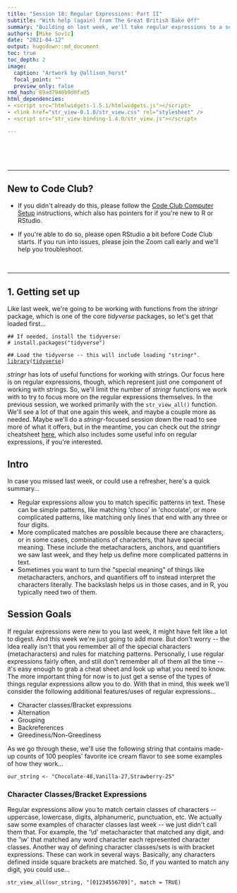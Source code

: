 ```yaml
---
title: "Session 18: Regular Expressions: Part II"
subtitle: "With help (again) from The Great British Bake Off"
summary: "Building on last week, we'll take regular expressions to a second level."  
authors: [Mike Sovic]
date: "2021-04-12"
output: hugodown::md_document
toc: true
toc_depth: 2
image:
  caption: "Artwork by @allison_horst"
  focal_point: ""
  preview_only: false
rmd_hash: 89ad7940b9d0fa05
html_dependencies:
- <script src="htmlwidgets-1.5.1/htmlwidgets.js"></script>
- <link href="str_view-0.1.0/str_view.css" rel="stylesheet" />
- <script src="str_view-binding-1.4.0/str_view.js"></script>

---
```


<br> <br> <br>

------------------------------------------------------------------------

## New to Code Club?

-   If you didn't already do this, please follow the [Code Club Computer Setup](/codeclub-setup/) instructions, which also has pointers for if you're new to R or RStudio.

-   If you're able to do so, please open RStudio a bit before Code Club starts. If you run into issues, please join the Zoom call early and we'll help you troubleshoot.

<br>

------------------------------------------------------------------------

## 1. Getting set up

Like last week, we're going to be working with functions from the *stringr* package, which is one of the core *tidyverse* packages, so let's get that loaded first...

<div class="highlight">

<pre class='chroma'><code class='language-r' data-lang='r'><span class='c'>## If needed, install the tidyverse:</span>
<span class='c'># install.packages("tidyverse")</span>

<span class='c'>## Load the tidyverse -- this will include loading "stringr". </span>
<span class='kr'><a href='https://rdrr.io/r/base/library.html'>library</a></span><span class='o'>(</span><span class='nv'><a href='http://tidyverse.tidyverse.org'>tidyverse</a></span><span class='o'>)</span>
</code></pre>

</div>

*stringr* has lots of useful functions for working with strings. Our focus here is on regular expressions, though, which represent just one component of working with strings. So, we'll limit the number of *stringr* functions we work with to try to focus more on the regular expressions themselves. In the previous session, we worked primarily with the `str_view_all()` function. We'll see a lot of that one again this week, and maybe a couple more as needed. Maybe we'll do a *stringr*-focused session down the road to see more of what it offers, but in the meantime, you can check out the *stringr* cheatsheet [here](https://evoldyn.gitlab.io/evomics-2018/ref-sheets/R_strings.pdf), which also includes some useful info on regular expressions, if you're interested.

## Intro

In case you missed last week, or could use a refresher, here's a quick summary...

-   Regular expressions allow you to match specific patterns in text. These can be simple patterns, like matching 'choco' in 'chocolate', or more complicated patterns, like matching only lines that end with any three or four digits.
-   More complicated matches are possible because there are characters, or in some cases, combinations of characters, that have special meaning. These include the metacharacters, anchors, and quantifiers we saw last week, and they help us define more complicated patterns in text.  
-   Sometimes you want to turn the "special meaning" of things like metacharacters, anchors, and quantifiers off to instead interpret the characters literally. The backslash helps us in those cases, and in R, you typically need two of them.

## Session Goals

If regular expressions were new to you last week, it might have felt like a lot to digest. And this week we're just going to add more. But don't worry -- the idea really isn't that you remember all of the special characters (metacharacters) and rules for matching patterns. Personally, I use regular expressions fairly often, and still don't remember all of them all the time -- it's easy enough to grab a cheat sheet and look up what you need to know. The more important thing for now is to just get a sense of the types of things regular expressions allow you to do. With that in mind, this week we'll consider the following additional features/uses of regular expressions...

-   Character classes/Bracket expressions
-   Alternation
-   Grouping
-   Backreferences
-   Greediness/Non-Greediness

As we go through these, we'll use the following string that contains made-up counts of 100 peoples' favorite ice cream flavor to see some examples of how they work...

<div class="highlight">

<pre class='chroma'><code class='language-r' data-lang='r'><span class='nv'>our_string</span> <span class='o'>&lt;-</span> <span class='s'>"Chocolate-48,Vanilla-27,Strawberry-25"</span>
</code></pre>

</div>

### Character Classes/Bracket Expressions

Regular expressions allow you to match certain classes of characters -- uppercase, lowercase, digits, alphanumeric, punctuation, etc. We actually saw some examples of character classes last week -- we just didn't call them that. For example, the '\\d' metacharacter that matched any digit, and the '\\w' that matched any word character each represented character classes. Another way of defining character classes/sets is with bracket expressions. These can work in several ways. Basically, any characters defined inside square brackets are matched. So, if you wanted to match any digit, you could use...

<div class="highlight">

<pre class='chroma'><code class='language-r' data-lang='r'><span class='nf'>str_view_all</span><span class='o'>(</span><span class='nv'>our_string</span>, <span class='s'>"[01234556789]"</span>, match <span class='o'>=</span> <span class='kc'>TRUE</span><span class='o'>)</span>

<!--html_preserve--><div id="htmlwidget-734175bccf2543a9e03e" style="width:960px;height:100%;" class="str_view html-widget"></div>
<script type="application/json" data-for="htmlwidget-734175bccf2543a9e03e">{"x":{"html":"<ul>\n  <li>Chocolate-<span class='match'>4<\/span><span class='match'>8<\/span>,Vanilla-<span class='match'>2<\/span><span class='match'>7<\/span>,Strawberry-<span class='match'>2<\/span><span class='match'>5<\/span><\/li>\n<\/ul>"},"evals":[],"jsHooks":[]}</script><!--/html_preserve--></code></pre>

</div>

Ranges can also be defined inside the square brackets with a dash, so this would be equivalent to the expression above...

<div class="highlight">

<pre class='chroma'><code class='language-r' data-lang='r'><span class='nf'>str_view_all</span><span class='o'>(</span><span class='nv'>our_string</span>, <span class='s'>"[0-9]"</span>, match <span class='o'>=</span> <span class='kc'>TRUE</span><span class='o'>)</span>

<!--html_preserve--><div id="htmlwidget-8431f83eff2dbd124880" style="width:960px;height:100%;" class="str_view html-widget"></div>
<script type="application/json" data-for="htmlwidget-8431f83eff2dbd124880">{"x":{"html":"<ul>\n  <li>Chocolate-<span class='match'>4<\/span><span class='match'>8<\/span>,Vanilla-<span class='match'>2<\/span><span class='match'>7<\/span>,Strawberry-<span class='match'>2<\/span><span class='match'>5<\/span><\/li>\n<\/ul>"},"evals":[],"jsHooks":[]}</script><!--/html_preserve--></code></pre>

</div>

And if you want to match the dash, put it at the beginning...

<div class="highlight">

<pre class='chroma'><code class='language-r' data-lang='r'><span class='nf'>str_view_all</span><span class='o'>(</span><span class='nv'>our_string</span>, <span class='s'>"[-0-9]"</span>, match <span class='o'>=</span> <span class='kc'>TRUE</span><span class='o'>)</span>

<!--html_preserve--><div id="htmlwidget-3f8cf8d3f4cf6588969b" style="width:960px;height:100%;" class="str_view html-widget"></div>
<script type="application/json" data-for="htmlwidget-3f8cf8d3f4cf6588969b">{"x":{"html":"<ul>\n  <li>Chocolate<span class='match'>-<\/span><span class='match'>4<\/span><span class='match'>8<\/span>,Vanilla<span class='match'>-<\/span><span class='match'>2<\/span><span class='match'>7<\/span>,Strawberry<span class='match'>-<\/span><span class='match'>2<\/span><span class='match'>5<\/span><\/li>\n<\/ul>"},"evals":[],"jsHooks":[]}</script><!--/html_preserve--></code></pre>

</div>

Many character classes have a descriptive term that can also be used if it's bracketed by a colon on each side inside the brackets...

<div class="highlight">

<pre class='chroma'><code class='language-r' data-lang='r'><span class='nf'>str_view_all</span><span class='o'>(</span><span class='nv'>our_string</span>, <span class='s'>"[:digit:]"</span>, match <span class='o'>=</span> <span class='kc'>TRUE</span><span class='o'>)</span>

<!--html_preserve--><div id="htmlwidget-263f26118785b611ec7b" style="width:960px;height:100%;" class="str_view html-widget"></div>
<script type="application/json" data-for="htmlwidget-263f26118785b611ec7b">{"x":{"html":"<ul>\n  <li>Chocolate-<span class='match'>4<\/span><span class='match'>8<\/span>,Vanilla-<span class='match'>2<\/span><span class='match'>7<\/span>,Strawberry-<span class='match'>2<\/span><span class='match'>5<\/span><\/li>\n<\/ul>"},"evals":[],"jsHooks":[]}</script><!--/html_preserve--></code></pre>

</div>

Finally, the '^' can be used inside the brackets to negate the match. Notice the difference in how this character is interpreted here as compared to when we previously used it as an anchor (outside of the square brackets) -- CONTEXT MATTERS!...

<div class="highlight">

<pre class='chroma'><code class='language-r' data-lang='r'><span class='nf'>str_view_all</span><span class='o'>(</span><span class='nv'>our_string</span>, <span class='s'>"[^0-9]"</span>, match <span class='o'>=</span> <span class='kc'>TRUE</span><span class='o'>)</span>

<!--html_preserve--><div id="htmlwidget-d172ba985a9c1942172f" style="width:960px;height:100%;" class="str_view html-widget"></div>
<script type="application/json" data-for="htmlwidget-d172ba985a9c1942172f">{"x":{"html":"<ul>\n  <li><span class='match'>C<\/span><span class='match'>h<\/span><span class='match'>o<\/span><span class='match'>c<\/span><span class='match'>o<\/span><span class='match'>l<\/span><span class='match'>a<\/span><span class='match'>t<\/span><span class='match'>e<\/span><span class='match'>-<\/span>48<span class='match'>,<\/span><span class='match'>V<\/span><span class='match'>a<\/span><span class='match'>n<\/span><span class='match'>i<\/span><span class='match'>l<\/span><span class='match'>l<\/span><span class='match'>a<\/span><span class='match'>-<\/span>27<span class='match'>,<\/span><span class='match'>S<\/span><span class='match'>t<\/span><span class='match'>r<\/span><span class='match'>a<\/span><span class='match'>w<\/span><span class='match'>b<\/span><span class='match'>e<\/span><span class='match'>r<\/span><span class='match'>r<\/span><span class='match'>y<\/span><span class='match'>-<\/span>25<\/li>\n<\/ul>"},"evals":[],"jsHooks":[]}</script><!--/html_preserve--></code></pre>

</div>

### Alternation

Alternation allows you to search for any of two or more patterns. This is achieved with the pipe symbol/vertical bar [`|`](https://rdrr.io/r/base/Logic.html), which is usually just above the Return key. Within regular expressions, it can be read as "or". So, the expression "Chocolate\|Vanilla" finds matches to either of these flavors...

<div class="highlight">

<pre class='chroma'><code class='language-r' data-lang='r'><span class='nf'>str_view_all</span><span class='o'>(</span><span class='nv'>our_string</span>, <span class='s'>"Chocolate|Vanilla"</span>, match <span class='o'>=</span> <span class='kc'>TRUE</span><span class='o'>)</span>

<!--html_preserve--><div id="htmlwidget-2de887f38ba5efcdeb34" style="width:960px;height:100%;" class="str_view html-widget"></div>
<script type="application/json" data-for="htmlwidget-2de887f38ba5efcdeb34">{"x":{"html":"<ul>\n  <li><span class='match'>Chocolate<\/span>-48,<span class='match'>Vanilla<\/span>-27,Strawberry-25<\/li>\n<\/ul>"},"evals":[],"jsHooks":[]}</script><!--/html_preserve--></code></pre>

</div>

And you can chain more than two of these together, as in "Chocolate\|Vanilla\|Strawberry"...

<div class="highlight">

<pre class='chroma'><code class='language-r' data-lang='r'><span class='nf'>str_view_all</span><span class='o'>(</span><span class='nv'>our_string</span>, <span class='s'>"Chocolate|Vanilla|Strawberry"</span>, match <span class='o'>=</span> <span class='kc'>TRUE</span><span class='o'>)</span>

<!--html_preserve--><div id="htmlwidget-30344d87936eafe69347" style="width:960px;height:100%;" class="str_view html-widget"></div>
<script type="application/json" data-for="htmlwidget-30344d87936eafe69347">{"x":{"html":"<ul>\n  <li><span class='match'>Chocolate<\/span>-48,<span class='match'>Vanilla<\/span>-27,<span class='match'>Strawberry<\/span>-25<\/li>\n<\/ul>"},"evals":[],"jsHooks":[]}</script><!--/html_preserve--></code></pre>

</div>

### Grouping

Grouping serves a couple main purposes in regular expressions. We'll consider one here, and then a second in the context of backreferences in the next section. The quantifiers Jelmer introduced last week define the number of times the preceding character must occur. But what if you want to match a set of characters a specific number of times? They can be grouped by wrapping them in parentheses, so the quantifier applies to the entire set. We'll use a new example string for this one - one from the DNA world. Sometimes strings of DNA contain short sequences of repeats, like the 'ATC' repeat in the middle of this string... GTACGGG**ATCATCATCATCATC**GGATCCCAGT

<div class="highlight">

<pre class='chroma'><code class='language-r' data-lang='r'><span class='nv'>dna_string</span> <span class='o'>&lt;-</span> <span class='s'>"GTACGGGATCATCATCATCATCGGATCCCAGT"</span>
</code></pre>

</div>

What if we wanted to find places where "ATC" was repeated at least 3 times in sequence?

This doesn't give us what we want, since the quantifier is only being applied to the 'C'...

<div class="highlight">

<pre class='chroma'><code class='language-r' data-lang='r'><span class='nf'>str_view_all</span><span class='o'>(</span><span class='nv'>dna_string</span>, <span class='s'>"ATC&#123;3,&#125;"</span>, match <span class='o'>=</span> <span class='kc'>TRUE</span><span class='o'>)</span>

<!--html_preserve--><div id="htmlwidget-7c801881c4190104fc53" style="width:960px;height:100%;" class="str_view html-widget"></div>
<script type="application/json" data-for="htmlwidget-7c801881c4190104fc53">{"x":{"html":"<ul>\n  <li>GTACGGGATCATCATCATCATCGG<span class='match'>ATCCC<\/span>AGT<\/li>\n<\/ul>"},"evals":[],"jsHooks":[]}</script><!--/html_preserve--></code></pre>

</div>

Instead, we can group the 'ATC' with a set of parentheses to get the result we want...

<div class="highlight">

<pre class='chroma'><code class='language-r' data-lang='r'><span class='nf'>str_view_all</span><span class='o'>(</span><span class='nv'>dna_string</span>, <span class='s'>"(ATC)&#123;3,&#125;"</span>, match <span class='o'>=</span> <span class='kc'>TRUE</span><span class='o'>)</span>

<!--html_preserve--><div id="htmlwidget-a85effb0ab6c6f860e4c" style="width:960px;height:100%;" class="str_view html-widget"></div>
<script type="application/json" data-for="htmlwidget-a85effb0ab6c6f860e4c">{"x":{"html":"<ul>\n  <li>GTACGGG<span class='match'>ATCATCATCATCATC<\/span>GGATCCCAGT<\/li>\n<\/ul>"},"evals":[],"jsHooks":[]}</script><!--/html_preserve--></code></pre>

</div>

### Backreferences

Another place grouping comes in handy is with backreferences. But before we get to those, let's get comfortable with a new function from *stringr*. So far, we've focused on using regular expressions just to search for patterns. But sometimes we want to not only find a pattern, but then replace it with something else. The `str_replace()` function can be thought of as an extension of `str_view()` that takes a third argument - the string that will be used to replace any match identified. So, say we had a mistake in the data, and "strawberry" was actually supposed to be "caramel"...

<div class="highlight">

<pre class='chroma'><code class='language-r' data-lang='r'><span class='nf'>str_replace</span><span class='o'>(</span><span class='nv'>our_string</span>, <span class='s'>"strawberry"</span>, <span class='s'>"caramel"</span><span class='o'>)</span>

<span class='c'>#&gt; [1] "Chocolate-48,Vanilla-27,Strawberry-25"</span>
</code></pre>

</div>

Backreferences allow us to use the matches to (grouped) regex patterns as replacements. The characters matching each grouped regex pattern are temporarily assigned to variables (sequential numbers - i.e. the first matched group is assigned as 1, the second as 2, and so on), and can then be recalled with those numbers. Let's go back to our ice cream string and use backreferences to reverse the order of the flavors in the string...

<div class="highlight">

<pre class='chroma'><code class='language-r' data-lang='r'><span class='c'>#view the current string</span>
<span class='nv'>our_string</span>

<span class='c'>#&gt; [1] "Chocolate-48,Vanilla-27,Strawberry-25"</span>


<span class='nf'>str_replace</span><span class='o'>(</span><span class='nv'>our_string</span>, 
            <span class='s'>"(Chocolate-48),(Vanilla-27),(Strawberry-25)"</span>, 
            <span class='s'>"\\3,\\2,\\1"</span><span class='o'>)</span>

<span class='c'>#&gt; [1] "Strawberry-25,Vanilla-27,Chocolate-48"</span>
</code></pre>

</div>

The first grouped match (Chocolate-48) got assigned to the variable '1', the second (Vanilla-27) to '2', and the third (Strawberry-25) to '3'. For the replacement, we just called these variables in reverse order. The notation to call these variables (backreferences) is often the combination of a single backslash and the number, but as Jelmer pointed out last week, in R, we need two backslashes.

We could also use metacharacters to do it like this (or many other ways for that matter)...

<div class="highlight">

<pre class='chroma'><code class='language-r' data-lang='r'><span class='nf'>str_replace</span><span class='o'>(</span><span class='nv'>our_string</span>, <span class='s'>"(C*),(V*),(S*)"</span>, <span class='s'>"\\3,\\1,\\2"</span><span class='o'>)</span>

<span class='c'>#&gt; [1] "Chocolate-48,Vanilla-27,Strawberry-25"</span>
</code></pre>

</div>

### Greediness

By default, regular expression matches will be greedy, as in this example...

<div class="highlight">

<pre class='chroma'><code class='language-r' data-lang='r'><span class='nf'>str_view_all</span><span class='o'>(</span><span class='nv'>our_string</span>, <span class='s'>"C.+\\d\\d"</span><span class='o'>)</span>

<!--html_preserve--><div id="htmlwidget-a8aa4f7675d5197ad2bf" style="width:960px;height:100%;" class="str_view html-widget"></div>
<script type="application/json" data-for="htmlwidget-a8aa4f7675d5197ad2bf">{"x":{"html":"<ul>\n  <li><span class='match'>Chocolate-48,Vanilla-27,Strawberry-25<\/span><\/li>\n<\/ul>"},"evals":[],"jsHooks":[]}</script><!--/html_preserve--></code></pre>

</div>

Notice there are three possible valid matches to the search pattern here -- "Chocolate-48", "Chocolate-48,Vanilla-27", and the full string which is actually what gets matched. This is called greedy behavior - the longest valid match will be identified by default. You can add the '?' after a quantifier to make the match non-greedy...

<div class="highlight">

<pre class='chroma'><code class='language-r' data-lang='r'><span class='nf'>str_view_all</span><span class='o'>(</span><span class='nv'>our_string</span>, <span class='s'>"C.+?\\d\\d"</span><span class='o'>)</span>

<!--html_preserve--><div id="htmlwidget-020cb774e334a95d94f8" style="width:960px;height:100%;" class="str_view html-widget"></div>
<script type="application/json" data-for="htmlwidget-020cb774e334a95d94f8">{"x":{"html":"<ul>\n  <li><span class='match'>Chocolate-48<\/span>,Vanilla-27,Strawberry-25<\/li>\n<\/ul>"},"evals":[],"jsHooks":[]}</script><!--/html_preserve--></code></pre>

</div>

So, in summary for today,

-   Bracket expressions (square brackets) allow you to match anything inside them. Ranges can be defined with a dash. Notation is also available to define and match character classes -- things like digits, lowercase letters, punctuation, etc.
-   The [`|`](https://rdrr.io/r/base/Logic.html) means "or" -- use it to match one of two or more patterns.
-   Parentheses can be used to group a set of characters/metacharacters into a single regex pattern.
-   When grouped patterns match, they are assigned to a temporary numeric variable that can be used to recall the match, usually to use it in a replacement.
-   If there is more than one valid match to a regex search pattern, the longest one will be returned by default. This "greedy" behavior can be reversed by adding a '?' after the relevant quantifier.

Like last week, we'll use data from the Great British Bakeoff to practice with some of these things. If you didn't install that dataset last week, you can get it with the following code...

<div class="highlight">

<pre class='chroma'><code class='language-r' data-lang='r'><span class='c'>## If needed, first install the "remotes" package:</span>
<span class='c'># install.packages("remotes")</span>

<span class='nf'>remotes</span><span class='nf'>::</span><span class='nf'><a href='https://remotes.r-lib.org/reference/install_github.html'>install_github</a></span><span class='o'>(</span><span class='s'>"apreshill/bakeoff"</span><span class='o'>)</span>
</code></pre>

</div>

Then (everybody), load it...

<div class="highlight">

<pre class='chroma'><code class='language-r' data-lang='r'><span class='kr'><a href='https://rdrr.io/r/base/library.html'>library</a></span><span class='o'>(</span><span class='nv'><a href='https://bakeoff.netlify.com'>bakeoff</a></span><span class='o'>)</span>
</code></pre>

</div>

<br>

------------------------------------------------------------------------

## Breakout rooms

<div class="puzzle">

<div>

### Exercise 1

For the first few exercises, we're going to work with the signature bakes found in the "signature" column of the "bakes" data frame. Assign the data from this column to an object names "sigs". Preview it by viewing its first 3 items and getting its length.

<details>
<summary>
Hints
</summary>

Use the '\$' notation to pull out the single column from the data frame, or alternatively a combination of *dplyr*'s `select()` followed by [`unlist()`](https://rdrr.io/r/base/unlist.html). Use square brackets to index the vector, and the [`length()`](https://rdrr.io/r/base/length.html) function to get its length.

</details>
<details>
<summary>
Solution
</summary>

<div class="highlight">

<pre class='chroma'><code class='language-r' data-lang='r'><span class='nv'>sigs</span> <span class='o'>&lt;-</span> <span class='nv'>bakes</span><span class='o'>$</span><span class='nv'>signature</span>

<span class='nv'>sigs</span><span class='o'>[</span><span class='m'>1</span><span class='o'>:</span><span class='m'>3</span><span class='o'>]</span>

<span class='c'>#&gt; [1] "Light Jamaican Black Cakewith Strawberries and Cream"</span>
<span class='c'>#&gt; [2] "Chocolate Orange Cake"                               </span>
<span class='c'>#&gt; [3] "Caramel Cinnamon and Banana Cake"</span>


<span class='nf'><a href='https://rdrr.io/r/base/length.html'>length</a></span><span class='o'>(</span><span class='nv'>sigs</span><span class='o'>)</span>

<span class='c'>#&gt; [1] 548</span>
</code></pre>

</div>

</details>

</div>

</div>

<div class="puzzle">

<div>

### Exercise 2

Find all signature bakes that contain either raspberries or blueberries. Make sure to try to cover all the ways those ingredients might be reflected in the names.

<details>
<summary>
Hints
</summary>

-   Use the pipe symbol for alternation (OR)

-   Include possible variants such as raspberry, raspberries, Raspberry, etc.

</details>
<details>
<summary>
Solution
</summary>

<div class="highlight">

<pre class='chroma'><code class='language-r' data-lang='r'><span class='nf'>str_view_all</span><span class='o'>(</span><span class='nv'>sigs</span>, <span class='s'>"[Rr]aspberr.+|[Bb]lueberr.+"</span>, match <span class='o'>=</span> <span class='kc'>TRUE</span><span class='o'>)</span>
</code></pre>

</div>

<div class="highlight">

<img src="img/ex2.png" width="700px" style="display: block; margin: auto auto auto 0;" />

</div>

</details>

</div>

</div>

<div class="puzzle">

<div>

### Exercise 3

Even if you're not a millionaire, you'd like to try to eat like one. First, find all signature bakes that have "Millionaire" in the name. Then do a second search and limit the results to just those that start with "Millionaire".

<details>
<summary>
Hints
</summary>

-   Use the appropriate anchor to limit results to those with "Millionaire" at the beginning of the name.

</details>
<details>
<summary>
Solution
</summary>

<div class="highlight">

<pre class='chroma'><code class='language-r' data-lang='r'><span class='nf'>str_view_all</span><span class='o'>(</span><span class='nv'>sigs</span>, <span class='s'>"Millionaire"</span>, match<span class='o'>=</span><span class='kc'>TRUE</span><span class='o'>)</span>
</code></pre>

</div>

<div class="highlight">

<img src="img/ex3a.png" width="90%" style="display: block; margin: auto auto auto 0;" />

</div>

<div class="highlight">

<pre class='chroma'><code class='language-r' data-lang='r'><span class='nf'>str_view_all</span><span class='o'>(</span><span class='nv'>sigs</span>, <span class='s'>"^Millionaire"</span>, match<span class='o'>=</span><span class='kc'>TRUE</span><span class='o'>)</span>
</code></pre>

</div>

<div class="highlight">

<img src="img/ex3b.png" width="90%" style="display: block; margin: auto auto auto 0;" />

</div>

</details>

</div>

</div>

<div class="puzzle">

<div>

### Exercise 4

You tried each of the three signature bakes that start with "Millionaire", and weren't that impressed. Save these three bakes' names in the object 'not_good' and then change the names of each of the three by replacing "Millionaire" with "Poor Man". Assign the three new names to the object 'renamed'. Note you'll need a new *stringr* function for this exercise.

<details>
<summary>
Hints
</summary>

Use the `str_subset()` function to pull out the matching strings. Then use the `str_replace()` function we used in the examples for the replacement.

</details>
<details>
<summary>
Solution
</summary>

<div class="highlight">

<pre class='chroma'><code class='language-r' data-lang='r'><span class='nv'>not_good</span> <span class='o'>&lt;-</span> <span class='nf'>str_subset</span><span class='o'>(</span><span class='nv'>sigs</span>, <span class='s'>"^Millionaire"</span><span class='o'>)</span>
<span class='nv'>not_good</span>

<span class='c'>#&gt; [1] "Millionaires' Shortbread"   "Millionaire Banoffee Bonus"</span>
<span class='c'>#&gt; [3] "Millionaire's Roulade"</span>


<span class='nv'>renamed</span> <span class='o'>&lt;-</span> <span class='nf'>str_replace_all</span><span class='o'>(</span><span class='nv'>not_good</span>, <span class='s'>"Millionaire"</span>,
                           <span class='s'>"Poor Man"</span><span class='o'>)</span>

<span class='nv'>renamed</span>

<span class='c'>#&gt; [1] "Poor Mans' Shortbread"   "Poor Man Banoffee Bonus"</span>
<span class='c'>#&gt; [3] "Poor Man's Roulade"</span>
</code></pre>

</div>

</details>

</div>

</div>

<div class="puzzle">

<div>

### Bonus 1

For the bonus, let's work with a different part of the dataset. The 'bakers' data frame includes a column named 'baker_full' that has the full name of each baker. First, extract that column and save it as the object 'baker_names'. Then preview the first 5 names in this vector.

<details>
<summary>
Hints
</summary>

Use the '\$' and \[ \] notations.

</details>
<details>
<summary>
Solution
</summary>

<div class="highlight">

<pre class='chroma'><code class='language-r' data-lang='r'><span class='nv'>baker_names</span> <span class='o'>&lt;-</span> <span class='nv'>bakers</span><span class='o'>$</span><span class='nv'>baker_full</span>

<span class='nv'>baker_names</span><span class='o'>[</span><span class='m'>1</span><span class='o'>:</span><span class='m'>5</span><span class='o'>]</span>

<span class='c'>#&gt; [1] "Annetha Mills"         "David Chambers"        "Edward \"Edd\" Kimber"</span>
<span class='c'>#&gt; [4] "Jasminder Randhawa"    "Jonathan Shepherd"</span>
</code></pre>

</div>

</details>

</div>

</div>

<div class="puzzle">
<div>


### Bonus 2

Notice from the first 5 entries of 'baker_names' that the names are ordered as first name then last name, with potentially a middle name, or nickname, in between. Try reordering the names so they read last name, comma, first (and middle, if applicable). Assign the new names to 'baker_names_rev'.

<details>
<summary>
Hints
</summary>

Use grouping and backreferences.

</details>
<details>
<summary>
Solution
</summary>

<div class="highlight">

<pre class='chroma'><code class='language-r' data-lang='r'><span class='nv'>baker_names_rev</span> <span class='o'>&lt;-</span> <span class='nf'>str_replace</span><span class='o'>(</span><span class='nv'>baker_names</span>, 
                               <span class='s'>"(.+)(\\s[:alpha:]+)"</span>,
                               <span class='s'>"\\2, \\1"</span><span class='o'>)</span>

<span class='nv'>baker_names_rev</span><span class='o'>[</span><span class='m'>1</span><span class='o'>:</span><span class='m'>5</span><span class='o'>]</span>

<span class='c'>#&gt; [1] " Mills, Annetha"         " Chambers, David"       </span>
<span class='c'>#&gt; [3] " Kimber, Edward \"Edd\"" " Randhawa, Jasminder"   </span>
<span class='c'>#&gt; [5] " Shepherd, Jonathan"</span>
</code></pre>

</div>

</div>
</div>

<br>

------------------------------------------------------------------------

